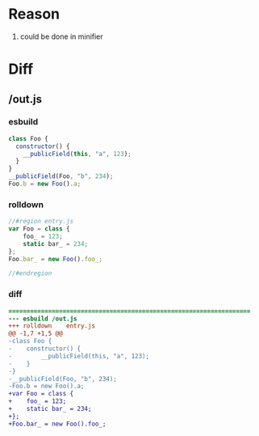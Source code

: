 # Reason
1. could be done in minifier
# Diff
## /out.js
### esbuild
```js
class Foo {
  constructor() {
    __publicField(this, "a", 123);
  }
}
__publicField(Foo, "b", 234);
Foo.b = new Foo().a;
```
### rolldown
```js
//#region entry.js
var Foo = class {
	foo_ = 123;
	static bar_ = 234;
};
Foo.bar_ = new Foo().foo_;

//#endregion
```
### diff
```diff
===================================================================
--- esbuild	/out.js
+++ rolldown	entry.js
@@ -1,7 +1,5 @@
-class Foo {
-    constructor() {
-        __publicField(this, "a", 123);
-    }
-}
-__publicField(Foo, "b", 234);
-Foo.b = new Foo().a;
+var Foo = class {
+    foo_ = 123;
+    static bar_ = 234;
+};
+Foo.bar_ = new Foo().foo_;

```